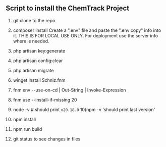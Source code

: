 ## Script to install the ChemTrack Project
1) git clone to the repo
2) composer install
    Create a ".env" file and paste the ".env copy" info into it. THIS IS FOR LOCAL USE ONLY. For deployment use the server info where is needed.
3) php artisan key:generate
4) php artisan config:clear
5) php artisan migrate

6) winget install Schniz.fnm
7) fnm env --use-on-cd | Out-String | Invoke-Expression
8) fnm use --install-if-missing 20
9) node -v # should print `v20.18.0`
10)npm -v 'should print last version'
11) npm install
12) npm run build
13) git status to see changes in files
